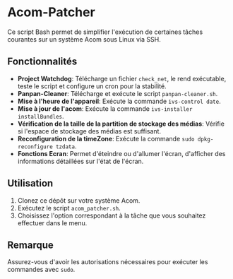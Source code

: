 # Acom-Patcher

Ce script Bash permet de simplifier l'exécution de certaines tâches courantes sur un système Acom sous Linux via SSH.

## Fonctionnalités

- **Project Watchdog**: Télécharge un fichier `check_net`, le rend exécutable, teste le script et configure un cron pour la stabilité.
- **Panpan-Cleaner**: Télécharge et exécute le script `panpan-cleaner.sh`.
- **Mise à l'heure de l'appareil**: Exécute la commande `ivs-control date`.
- **Mise à jour de l'acom**: Exécute la commande `ivs-installer installBundles`.
- **Vérification de la taille de la partition de stockage des médias**: Vérifie si l'espace de stockage des médias est suffisant.
- **Reconfiguration de la timeZone**: Exécute la commande `sudo dpkg-reconfigure tzdata`.
- **Fonctions Ecran**: Permet d'éteindre ou d'allumer l'écran, d'afficher des informations détaillées sur l'état de l'écran.

## Utilisation

1. Clonez ce dépôt sur votre système Acom.
2. Exécutez le script `acom_patcher.sh`.
3. Choisissez l'option correspondant à la tâche que vous souhaitez effectuer dans le menu.

## Remarque

Assurez-vous d'avoir les autorisations nécessaires pour exécuter les commandes avec `sudo`.
